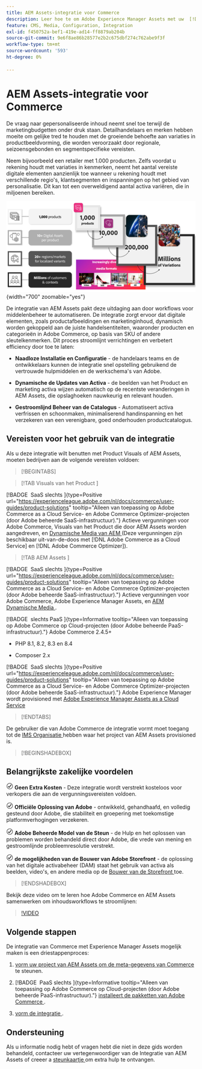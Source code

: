 ```yaml
---
title: AEM Assets-integratie voor Commerce
description: Leer hoe te om Adobe Experience Manager Assets met uw  [!DNL Commerce]  instantie te integreren om de media dossiers voor uw Commerce opslagefront tot stand te brengen en te beheren.
feature: CMS, Media, Configuration, Integration
exl-id: f450752a-bef1-419e-ad14-ff8879ab204b
source-git-commit: 9e6f8ae86b28577e2b2c675dbf274c762abe9f3f
workflow-type: tm+mt
source-wordcount: '593'
ht-degree: 0%

---
```


# AEM Assets-integratie voor Commerce

De vraag naar gepersonaliseerde inhoud neemt snel toe terwijl de marketingbudgetten onder druk staan. Detailhandelaars en merken hebben moeite om gelijke tred te houden met de groeiende behoefte aan variaties in productbeeldvorming, die worden veroorzaakt door regionale, seizoensgebonden en segmentspecifieke vereisten.

Neem bijvoorbeeld een retailer met 1.000 producten. Zelfs voordat u rekening houdt met variaties in kenmerken, neemt het aantal vereiste digitale elementen aanzienlijk toe wanneer u rekening houdt met verschillende regio&#39;s, klantsegmenten en inspanningen op het gebied van personalisatie. Dit kan tot een overweldigend aantal activa variëren, die in miljoenen bereiken.

![ overzicht ](assets/product-visuals-example.png){width="700" zoomable="yes"}

De integratie van AEM Assets pakt deze uitdaging aan door workflows voor middelenbeheer te automatiseren. De integratie zorgt ervoor dat digitale elementen, zoals productafbeeldingen en marketinginhoud, dynamisch worden gekoppeld aan de juiste handelsentiteiten, waaronder producten en categorieën in Adobe Commerce, op basis van SKU of andere sleutelkenmerken. Dit proces stroomlijnt verrichtingen en verbetert efficiency door toe te laten:

* **Naadloze Installatie en Configuratie** - de handelaars teams en de ontwikkelaars kunnen de integratie snel opstelling gebruikend de vertrouwde hulpmiddelen en de werkschema&#39;s van Adobe.

* **Dynamische de Updates van Activa** - de beelden van het Product en marketing activa wijzen automatisch op de recentste veranderingen in AEM Assets, die opslaghoeken nauwkeurig en relevant houden.

* **Gestroomlijnd Beheer van de Catalogus** - Automatiseert activa verfrissen en schoonmaken, minimaliserend handinspanning en het verzekeren van een verenigbare, goed onderhouden productcatalogus.

## Vereisten voor het gebruik van de integratie

Als u deze integratie wilt benutten met Product Visuals of AEM Assets, moeten bedrijven aan de volgende vereisten voldoen:

>[!BEGINTABS]

>[!TAB  Visuals van het Product ]

[!BADGE &#x200B; SaaS slechts &#x200B;]{type=Positive url="https://experienceleague.adobe.com/nl/docs/commerce/user-guides/product-solutions" tooltip="Alleen van toepassing op Adobe Commerce as a Cloud Service- en Adobe Commerce Optimizer-projecten (door Adobe beheerde SaaS-infrastructuur)."} Actieve vergunningen voor Adobe Commerce, Visuals van het Product die door AEM Assets worden aangedreven, en [ Dynamische Media van AEM ](https://experienceleague.adobe.com/nl/docs/experience-manager-65/content/assets/dynamic/administering-dynamic-media) (Deze vergunningen zijn beschikbaar uit-van-de-doos met [!DNL Adobe Commerce as a Cloud Service] en [!DNL Adobe Commerce Optimizer]).

>[!TAB  AEM Assets ]

[!BADGE &#x200B; SaaS slechts &#x200B;]{type=Positive url="https://experienceleague.adobe.com/nl/docs/commerce/user-guides/product-solutions" tooltip="Alleen van toepassing op Adobe Commerce as a Cloud Service- en Adobe Commerce Optimizer-projecten (door Adobe beheerde SaaS-infrastructuur)."} Actieve vergunningen voor Adobe Commerce, Adobe Experience Manager Assets, en [ AEM Dynamische Media ](https://experienceleague.adobe.com/nl/docs/experience-manager-65/content/assets/dynamic/administering-dynamic-media).

[!BADGE &#x200B; slechts PaaS &#x200B;]{type=Informative tooltip="Alleen van toepassing op Adobe Commerce op Cloud-projecten (door Adobe beheerde PaaS-infrastructuur)."} Adobe Commerce 2.4.5+

* PHP 8.1, 8.2, 8.3 en 8.4

* Composer 2.x

[!BADGE &#x200B; SaaS slechts &#x200B;]{type=Positive url="https://experienceleague.adobe.com/nl/docs/commerce/user-guides/product-solutions" tooltip="Alleen van toepassing op Adobe Commerce as a Cloud Service- en Adobe Commerce Optimizer-projecten (door Adobe beheerde SaaS-infrastructuur)."} Adobe Experience Manager wordt provisioned met [ Adobe Experience Manager Assets as a Cloud Service ](https://experienceleague.adobe.com/nl/docs/experience-manager-cloud-service/content/assets/overview)

>[!ENDTABS]

De gebruiker die van Adobe Commerce de integratie vormt moet toegang tot de [ IMS Organisatie ](https://experienceleague.adobe.com/nl/docs/core-services/interface/administration/organizations#concept_EA8AEE5B02CF46ACBDAD6A8508646255) hebben waar het project van AEM Assets provisioned is.

>[!BEGINSHADEBOX]

## Belangrijkste zakelijke voordelen

![ controle ](assets/icon-check.png) **Geen Extra Kosten** - Deze integratie wordt verstrekt kosteloos voor verkopers die aan de vergunningsvereisten voldoen.

![ controle ](assets/icon-check.png) **Officiële Oplossing van Adobe** - ontwikkeld, gehandhaafd, en volledig gesteund door Adobe, die stabiliteit en groepering met toekomstige platformverhogingen verzekeren.

![ controle ](assets/icon-check.png) **Adobe Beheerde Model van de Steun** - de Hulp en het oplossen van problemen worden behandeld direct door Adobe, die vrede van mening en gestroomlijnde probleemresolutie verstrekt.

![ controle ](assets/icon-check.png) **de mogelijkheden van de Bouwer van Adobe Storefront** - de oplossing van het digitale activabeheer (DAM) staat het gebruik van activa als beelden, video&#39;s, en andere media op de [ Bouwer van de Storefront ](https://experienceleague.adobe.com/developer/commerce/storefront/merchants/storefront-builder/?lang=nl-NL#userlabs-commerce-genai-product-visuals) toe.

>[!ENDSHADEBOX]

Bekijk deze video om te leren hoe Adobe Commerce en AEM Assets samenwerken om inhoudsworkflows te stroomlijnen:

>[!VIDEO](https://video.tv.adobe.com/v/3447837)

## Volgende stappen

De integratie van Commerce met Experience Manager Assets mogelijk maken is een driestappenproces:

1. [ vorm uw project van AEM Assets om de meta-gegevens van Commerce ](get-started/configure-aem.md) te steunen.

1. [!BADGE &#x200B; PaaS slechts &#x200B;]{type=Informative tooltip="Alleen van toepassing op Adobe Commerce op Cloud-projecten (door Adobe beheerde PaaS-infrastructuur)."} [ installeert de pakketten van Adobe Commerce ](get-started/configure-commerce.md).

1. [ vorm de integratie ](get-started/setup-synchronization.md).

## Ondersteuning

Als u informatie nodig hebt of vragen hebt die niet in deze gids worden behandeld, contacteer uw vertegenwoordiger van de Integratie van AEM Assets of creeer a [ steunkaartje ](https://experienceleague.adobe.com/docs/commerce-knowledge-base/kb/help-center-guide/magento-help-center-user-guide.html?lang=nl-NL#submit-ticket) om extra hulp te ontvangen.
